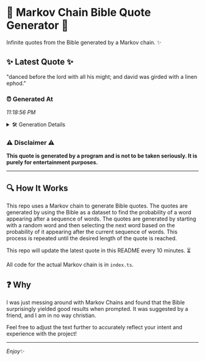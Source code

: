 # 📖 Markov Chain Bible Quote Generator 📖

Infinite quotes from the Bible generated by a Markov chain. ✨

## ✨ Latest Quote ✨
"danced before the lord with all his might; and david was girded with a linen ephod."

### ⏰ Generated At
*11:18:56 PM*

<details>
    <summary>🛠️ Generation Details</summary>
    <p>
        <strong>🌱 Seed:</strong> danced<br>
        <strong>🔄 Iterations:</strong> 15<br>
        <strong>📜 Context History:</strong><br>[ danced ]: before<br>[ danced, before ]: the<br>[ danced, before, the ]: lord<br>[ danced, before, the, lord ]: with<br>[ danced, before, the, lord, with ]: all<br>[ danced, before, the, lord, with, all ]: his<br>[ before, the, lord, with, all, his ]: might;<br>[ the, lord, with, all, his, might; ]: and<br>[ lord, with, all, his, might;, and ]: david<br>[ with, all, his, might;, and, david ]: was<br>[ all, his, might;, and, david, was ]: girded<br>[ his, might;, and, david, was, girded ]: with<br>[ might;, and, david, was, girded, with ]: a<br>[ and, david, was, girded, with, a ]: linen<br>[ david, was, girded, with, a, linen ]: ephod.<br>
    </p>
</details>

### ⚠️ Disclaimer ⚠️
**This quote is generated by a program and is not to be taken seriously. It is purely for entertainment purposes.**

---

## 🔍 How It Works

This repo uses a Markov chain to generate Bible quotes. The quotes are generated by using the Bible as a dataset to find the probability of a word appearing after a sequence of words. The quotes are generated by starting with a random word and then selecting the next word based on the probability of it appearing after the current sequence of words. This process is repeated until the desired length of the quote is reached.

This repo will update the latest quote in this README every 10 minutes. ⏳

All code for the actual Markov chain is in `index.ts`.

## ❓ Why

I was just messing around with Markov Chains and found that the Bible surprisingly yielded good results when prompted. 
It was suggested by a friend, and I am in no way christian.

Feel free to adjust the text further to accurately reflect your intent and experience with the project!

---

*Enjoy*✨
